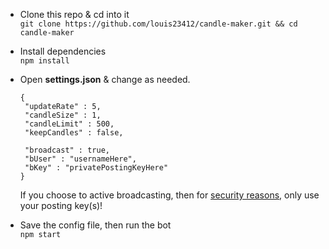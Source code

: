 * Clone this repo & cd into it <br>
`git clone https://github.com/louis23412/candle-maker.git && cd candle-maker` <br>

* Install dependencies <br>
`npm install`

* Open __settings.json__ & change as needed. <br>
   ```
   {
    "updateRate" : 5,
    "candleSize" : 1,
    "candleLimit" : 500,
    "keepCandles" : false,

    "broadcast" : true,
    "bUser" : "usernameHere",
    "bKey" : "privatePostingKeyHere"
   }
   ```


   If you choose to active broadcasting, then for [security reasons](https://hive.blog/faq.html#Why_should_I_be_careful_with_my_master_password), only use your posting key(s)!
   
* Save the config file, then run the bot <br>
   `npm start`